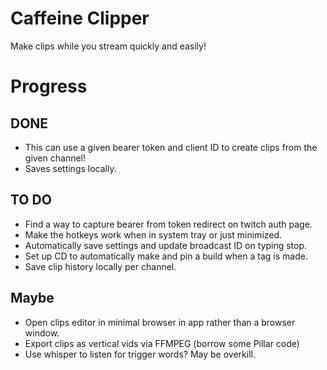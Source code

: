 # Caffeine Clipper

Make clips while you stream quickly and easily! 

# Progress

## DONE

* This can use a given bearer token and client ID to create clips from the given channel!
* Saves settings locally.

## TO DO

* Find a way to capture bearer from token redirect on twitch auth page.
* Make the hotkeys work when in system tray or just minimized.
* Automatically save settings and update broadcast ID on typing stop.
* Set up CD to automatically make and pin a build when a tag is made.
* Save clip history locally per channel.

## Maybe

* Open clips editor in minimal browser in app rather than a browser window.
* Export clips as vertical vids via FFMPEG (borrow some Pillar code)
* Use whisper to listen for trigger words? May be overkill.

